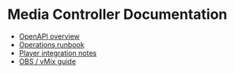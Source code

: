 # Media Controller Documentation

- [OpenAPI overview](openapi.md)
- [Operations runbook](runbook.md)
- [Player integration notes](player-notes.md)
- [OBS / vMix guide](obs-guide.md)
